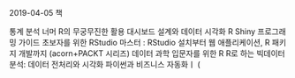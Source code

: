 2019-04-05 책



통계 분석 너머 R의 무궁무진한 활용
대시보드 설계와 데이터 시각화
R Shiny 프로그래밍 가이드
초보자를 위한 RStudio 마스터 : RStudio 설치부터 웹 애플리케이션, R 패키지 개발까지 (acorn+PACKT 시리즈)
데이터 과학 입문자를 위한 R
R로 하는 빅데이터 분석: 데이터 전처리와 시각화
파이썬과 비즈니스 자동화ㅣ
(